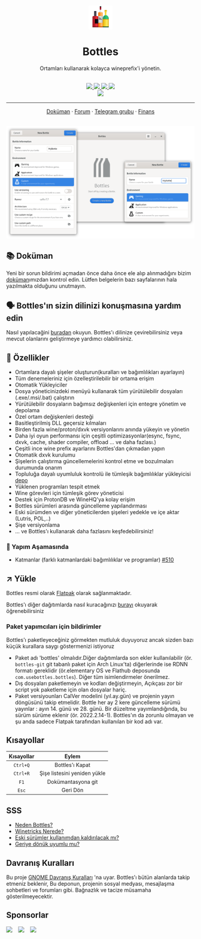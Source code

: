 <div align="center">
  <img src="https://raw.githubusercontent.com/bottlesdevs/Bottles/master/data/icons/hicolor/scalable/apps/com.usebottles.bottles.svg" width="64">
  <h1 align="center">Bottles</h1>
  <p align="center">Ortamları kullanarak kolayca wineprefix'i yönetin.</p>
</div>

<br/>

<div align="center">
  <a href="https://hosted.weblate.org/engage/bottles">
    <img src="https://hosted.weblate.org/widgets/bottles/-/bottles/svg-badge.svg" />
  </a>
  <a href="https://www.codefactor.io/repository/github/bottlesdevs/bottles/overview/master">
    <img src="https://www.codefactor.io/repository/github/bottlesdevs/bottles/badge/master" />
  </a>
  <a href="https://github.com/bottlesdevs/Bottles/blob/master/LICENSE">
    <img src="https://img.shields.io/badge/License-GPL--3.0-blue.svg">
  </a>
  <a href="https://github.com/bottlesdevs/Bottles/actions">
    <img src="https://github.com/bottlesdevs/Bottles/workflows/Build%20release%20packages/badge.svg">
  </a>
  <br>
  <a href="https://stopthemingmy.app" title="Please do not theme this app">
    <img src="https://stopthemingmy.app/badge.svg">
  </a>

  <hr />

  <a href="https://docs.usebottles.com">Doküman</a> ·
  <a href="https://forums.usebottles.com">Forum</a> · 
  <a href="https://t.me/usebottles">Telegram grubu</a> · 
  <a href="https://usebottles.com/funding">Finans</a>
</div>

<br/>

<div align="center">
  <img src="https://raw.githubusercontent.com/bottlesdevs/Bottles/master/screenshot.png">
</div>

## 📚 Doküman
Yeni bir sorun bildirimi açmadan önce daha önce ele alıp alınmadığını bizim [doküman](https://docs.usebottles.com)ımızdan kontrol edin.
Lütfen belgelerin bazı sayfalarının hala yazılmakta olduğunu unutmayın.

## 🗣 Bottles'ın sizin dilinizi konuşmasına yardım edin
Nasıl yapılacağini [buradan](https://github.com/bottlesdevs/Bottles/tree/master/po#readme) okuyun. Bottles'ı dilinize çevirebilirsiniz veya mevcut olanlarını geliştirmeye yardımcı olabilirsiniz.
## 🦾 Özellikler
- Ortamlara dayalı şişeler oluşturun(kuralları ve bağımlılıkları ayarlayın)
- Tüm denemeleriniz için özelleştirilebilir bir ortama erişim
- Otomatik Yükleyiciler
- Dosya yöneticinizdeki menüyü kullanarak tüm yürütülebilir dosyaları (.exe/.msi/.bat) çalıştırın 
- Yürütülebilir dosyaların bağımsız değişkenleri için entegre yönetim ve depolama
- Özel ortam değişkenleri desteği
- Basitleştirilmiş DLL geçersiz kılmaları
- Birden fazla wine/proton/dxvk versiyonlarını anında yükeyin ve yönetin
- Daha iyi oyun performansı için çeşitli optimizasyonlar(esync, fsync, dxvk, cache, shader compiler, offload ... ve daha fazlası.)
- Çeşitli ince wine prefix ayarlarını Bottles'dan çıkmadan yapın
- Otomatik dxvk kurulumu
- Şişelerin çalıştırma güncellemelerini kontrol etme ve bozulmaları durumunda onarım
- Topluluğa dayalı uyumluluk kontrolü ile tümleşik bağımlılıklar yükleyicisi [depo](https://github.com/bottlesdevs/dependencies)
- Yüklenen programları tespit etmek
- Wine görevleri için tümleşik görev yöneticisi
- Destek için ProtonDB ve WineHQ'ya kolay erişim
- Bottles sürümleri arasında güncelleme yapılandırması
- Eski sürümden ve diğer yöneticilerden şişeleri yedekle ve içe aktar (Lutris, POL,..)
- Şişe versiyonlama
- ... ve Bottles'ı kullanarak daha fazlasını keşfedebilirsiniz!

### 🚧 Yapım Aşamasında
- Katmanlar (farklı katmanlardaki bağımlılıklar ve programlar) [#510](https://github.com/bottlesdevs/Bottles/issues/510)

## ↗️ Yükle
Bottles resmi olarak [Flatpak](https://flathub.org/apps/details/com.usebottles.bottles) olarak sağlanmaktadır.

Bottles'ı diğer dağıtımlarda nasıl kuracağınızı [burayı](https://docs.usebottles.com/getting-started/installation) okuyarak öğrenebilirsiniz
### Paket yapımcıları için bildirimler
Bottles'ı paketleyeceğiniz görmekten mutluluk duyuyoruz ancak sizden bazı küçük kurallara saygı göstermenizi istiyoruz
- Paket adı 'bottles' olmalıdır.Diğer dağıtımlarda son ekler kullanılabilir (ör. `bottles-git` git tabanlı paket için Arch Linux'ta) diğerlerinde ise RDNN formatı gereklidir (ör.elementary OS ve Flathub deposunda `com.usebottles.bottles`). Diğer tüm isimlendirmeler önerilmez.
- Dış dosyaları paketlemeyin ve kodları değiştirmeyin, Açıkçası zor bir script yok paketleme için olan dosyalar hariç.
- Paket versiyounları CalVer modelini (yıl.ay.gün) ve projenin yayın döngüsünü takip etmelidir. Bottle her ay 2 kere güncelleme sürümü yayınlar : ayın 14. günü ve 28. günü. Bir düzeltme yayımlandığında, bu sürüm sürüme eklenir (ör. 2022.2.14-1). Bottles'ın da zorunlu olmayan ve şu anda sadece Flatpak tarafından kullanılan bir kod adı var.

## Kısayollar
| Kısayollar |         Eylem          |
|:--------:|:-----------------------:|
| `Ctrl+Q` |      Bottles'ı Kapat|
| `Ctrl+R` | Şişe listesini yeniden yükle|
|   `F1`   | Dokümantasyona git|
|  `Esc`   |         Geri Dön |

## SSS
- [Neden Bottles?](https://docs.usebottles.com/faq/why-bottles)
- [Winetricks Nerede?](https://docs.usebottles.com/faq/where-is-winetricks)
- [Eski sürümler kullanımdan kaldırılacak mı?](https://docs.usebottles.com/faq/updates-and-old-versions#older-versions-will-be-deprecated)
- [Geriye dönük uyumlu mu?](https://docs.usebottles.com/faq/updates-and-old-versions#backward-compatibility)

## Davranış Kuralları
Bu proje [GNOME Davranış Kuralları](https://wiki.gnome.org/Foundation/CodeOfConduct) 'na uyar.
 Bottles'ı bütün alanlarda takip etmeniz beklenir, Bu deponun, projenin sosyal medyası, mesajlaşma sohbetleri ve forumları gibi. Bağnazlık ve tacize müsamaha gösterilmeyecektir.

## Sponsorlar
<a href="https://www.jetbrains.com/?from=bottles"><img height="55" src="https://unifiedban.solutions/static/images/jetbrains-logos/jetbrains.png" /></a>&nbsp;&nbsp;&nbsp;
<a href="https://www.gitbook.com/?ref=bottles"><img height="55" src="https://www.gitbook.com/cdn-cgi/image/height=55,fit=contain,dpr=1,format=auto/https%3A%2F%2F2775338190-files.gitbook.io%2F~%2Ffiles%2Fv0%2Fb%2Fgitbook-x-prod.appspot.com%2Fo%2Fspaces%252FNkEGS7hzeqa35sMXQZ4X%252Flogo%252FTO5E3RjWKeaJmYYWMGWV%252Fspaces_gitbook_avatar-rectangle.png%3Falt%3Dmedia%26token%3Da34e957e-f044-4bee-abee-23946d2e9cfb" /></a>&nbsp;&nbsp;&nbsp;
<a href="https://www.linode.com/?from=bottles"><img height="48" src="https://usebottles.com/uploads/linode-brand.png" /></a>
